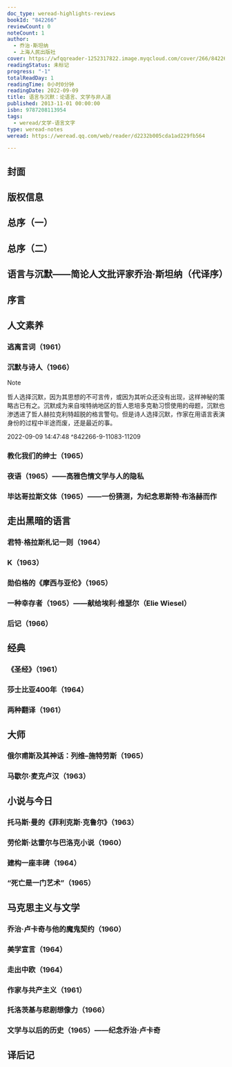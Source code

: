 ```yaml
---
doc_type: weread-highlights-reviews
bookId: "842266"
reviewCount: 0
noteCount: 1
author:
  - 乔治·斯坦纳
  - 上海人民出版社
cover: https://wfqqreader-1252317822.image.myqcloud.com/cover/266/842266/t7_842266.jpg
readingStatus: 未标记
progress: "-1"
totalReadDay: 1
readingTime: 0小时0分钟
readingDate: 2022-09-09
title: 语言与沉默：论语言、文学与非人道
published: 2013-11-01 00:00:00
isbn: 9787208113954
tags:
  - weread/文学-语言文字
type: weread-notes
weread: https://weread.qq.com/web/reader/d2232b005cda1ad229fb564

---
```



## 封面

## 版权信息

## 总序（一）

## 总序（二）

## 语言与沉默——简论人文批评家乔治·斯坦纳（代译序）

## 序言

## 人文素养

### 逃离言词（1961）

### 沉默与诗人（1966）

> [!NOTE] 
> 哲人选择沉默，因为其思想的不可言传，或因为其听众还没有出现，这样神秘的策略古已有之。沉默成为来自埃特纳地区的哲人恩培多克勒习惯使用的母题，沉默也渗透进了哲人赫拉克利特超脱的格言警句。但是诗人选择沉默，作家在用语言表演身份的过程中半途而废，还是最近的事。
> 
> 2022-09-09 14:47:48 ^842266-9-11083-11209

### 教化我们的绅士（1965）

### 夜语（1965）——高雅色情文学与人的隐私

### 毕达哥拉斯文体（1965）——一份猜测，为纪念恩斯特·布洛赫而作

## 走出黑暗的语言

### 君特·格拉斯札记一则（1964）

### K（1963）

### 勋伯格的《摩西与亚伦》（1965）

### 一种幸存者（1965）——献给埃利·维瑟尔（Elie Wiesel）

### 后记（1966）

## 经典

### 《圣经》（1961）

### 莎士比亚400年（1964）

### 两种翻译（1961）

## 大师

### 俄尔甫斯及其神话：列维–施特劳斯（1965）

### 马歇尔·麦克卢汉（1963）

## 小说与今日

### 托马斯·曼的《菲利克斯·克鲁尔》（1963）

### 劳伦斯·达雷尔与巴洛克小说（1960）

### 建构一座丰碑（1964）

### “死亡是一门艺术”（1965）

## 马克思主义与文学

### 乔治·卢卡奇与他的魔鬼契约（1960）

### 美学宣言（1964）

### 走出中欧（1964）

### 作家与共产主义（1961）

### 托洛茨基与悲剧想像力（1966）

### 文学与以后的历史（1965）——纪念乔治·卢卡奇

## 译后记

